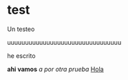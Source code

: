 test
====

Un testeo

uuuuuuuuuuuuuuuuuuuuuuuuuuuuuuuu

he escrito

__ahi vamos__ _a por otra prueba_
[Hola](www.google.es)
